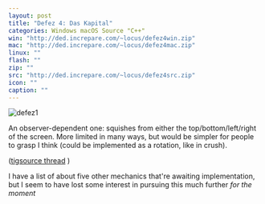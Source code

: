 ```yaml
---
layout: post
title: "Defez 4: Das Kapital"
categories: Windows macOS Source "C++"
win: "http://ded.increpare.com/~locus/defez4win.zip"
mac: "http://ded.increpare.com/~locus/defez4mac.zip"
linux: ""
flash: ""
zip: ""
src: "http://ded.increpare.com/~locus/defez4src.zip"
icon: ""
caption: ""
---
```

![defez1](http://i272.photobucket.com/albums/jj200/increpatio/Picture140.png)

An observer-dependent one: squishes from either the top/bottom/left/right of the screen. More limited in many ways, but would be simpler for people to grasp I think (could be implemented as a rotation, like in crush).

([tigsource thread](http://forums.tigsource.com/index.php?topic=3805.0) )

I have a list of about five other mechanics that're awaiting implementation, but I seem to have lost some interest in pursuing this much further _for the moment_
	